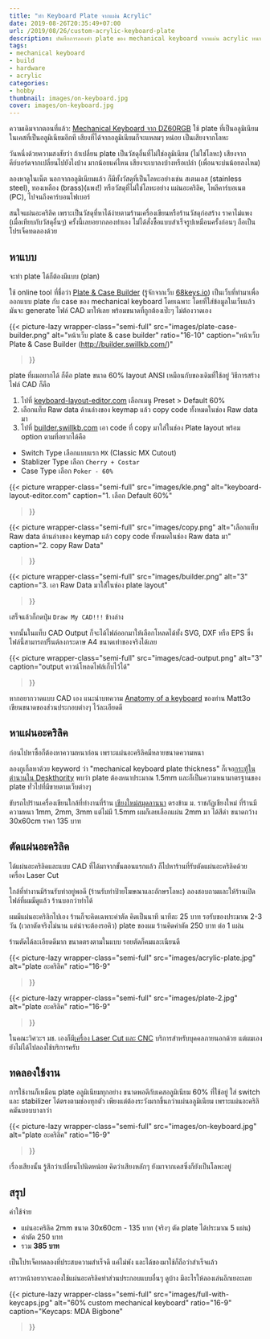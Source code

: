 ```yaml
---
title: "ทำ Keyboard Plate จากแผ่น Acrylic"
date: 2019-08-26T20:35:49+07:00
url: /2019/08/26/custom-acrylic-keyboard-plate
description: บันทึกการลองทำ plate ของ mechanical keyboard จากแผ่น acrylic หนา 2mm
tags:
- mechanical keyboard
- build
- hardware
- acrylic
categories:
- hobby
thumbnail: images/on-keyboard.jpg
cover: images/on-keyboard.jpg
---
```


ความเดิมจากตอนที่แล้ว: [Mechanical Keyboard จาก DZ60RGB](https://armno.in.th/2019/07/19/mechanical-keyboard-mark-6/)
ใช้ plate ที่เป็นอลูมิเนียม ในเคสที่เป็นอลูมิเนียมอีกที เสียงที่ได้จากอลูมิเนียมก็จะแหลมๆ หน่อย เป็นเสียงจากโลหะ

วันหนึ่งด้วยความสงสัยว่า ถ้าเปลี่ยน plate เป็นวัสดุอื่นที่ไม่ใช่อลูมิเนียม (ไม่ใช่โลหะ)
เสียงจากคีย์บอร์ดจากเปลี่ยนไปยังไงบ้าง มากน้อยแค่ไหน เสียงจะเบาลงบ้างหรือเปล่า (เพื่อนจะบ่นน้อยลงไหม)

ลองหาดูในเน็ต นอกจากอลูมิเนียมแล้ว ก็มีทั้งวัสดุที่เป็นโลหะอย่างเช่น สเตนเลส (stainless steel),
ทองเหลือง (brass)(แพง!) หรือวัสดุที่ไม่ใช่โลหะอย่าง แผ่นอะคริลิค, โพลีคาร์บอเนต (PC), ไปจนถึงคาร์บอนไฟเบอร์

สนใจแผ่นอะคริลิค เพราะเป็นวัสดุที่หาได้ง่ายตามร้านเครื่องเขียนหรือร้านวัสดุก่อสร้าง ราคาไม่แพง (เมื่อเทียบกับวัสดุอื่นๆ)
ครั้งนี้เลยอยากลองทำเอง ไม่ได้สั่งซื้อแบบสำเร็จรูปเหมือนครั้งก่อนๆ
ถือเป็นโปรเจ็คทดลองด้วย

## หาแบบ

จะทำ plate ได้ก็ต้องมีแบบ (plan)

ใช้ online tool ที่ชื่อว่า [Plate & Case Builder](http://builder.swillkb.com/) (รู้จักจากเว็บ [68keys.io](https://68keys.io/))
เป็นเว็บที่ทำมาเพื่อออกแบบ plate กับ case ของ mechanical keyboard โดยเฉพาะ
โดยที่ใส่ข้อมูลในเว็บแล้วมันจะ generate ไฟล์ CAD มาให้เลย พร้อมขนาดที่ถูกต้องเป๊ะๆ ไม่ต้องวาดเอง

{{< picture-lazy
  wrapper-class="semi-full"
  src="images/plate-case-builder.png"
  alt="หน้าเว็บ plate & case builder"
  ratio="16-10"
  caption="หน้าเว็บ Plate & Case Builder (http://builder.swillkb.com/)"
>}}

plate ที่ผมอยากได้ ก็คือ plate ขนาด 60% layout ANSI เหมือนกับของเดิมที่ใช้อยู่
วิธีการสร้างไฟล์ CAD ก็คือ

1. ไปที่ [keyboard-layout-editor.com](http://www.keyboard-layout-editor.com/#/) เลือกเมนู Preset > Default 60%
2. เลือกแท็บ Raw data ด้านล่างของ keymap แล้ว copy code ทั้งหมดในช่อง Raw data มา
3. ไปที่ [builder.swillkb.com](http://builder.swillkb.com/) เอา code ที่ copy มาใส่ในช่อง Plate layout พร้อม option ตามที่อยากได้คือ
  * Switch Type เลือกแบบแรก `MX` (Classic MX Cutout)
  * Stablizer Type เลือก `Cherry + Costar`
  * Case Type เลือก `Poker - 60%`

{{< picture
  wrapper-class="semi-full"
  src="images/kle.png"
  alt="keyboard-layout-editor.com"
  caption="1. เลือก Default 60%"
>}}

{{< picture
  wrapper-class="semi-full"
  src="images/copy.png"
  alt="เลือกแท็บ Raw data ด้านล่างของ keymap แล้ว copy code ทั้งหมดในช่อง Raw data มา"
  caption="2. copy Raw Data"
>}}

{{< picture
  wrapper-class="semi-full"
  src="images/builder.png"
  alt="3"
  caption="3. เอา Raw Data มาใส่ในช่อง plate layout"
>}}

เสร็จแล้วก็กดปุ่ม `Draw My CAD!!!` ข้างล่าง

จากนั้นในแท็บ CAD Output ก็จะได้ไฟล์ออกมาให้เลือกโหลดได้ทั้ง SVG, DXF หรือ EPS
ซึ่งไฟล์นี้สามารถปริ๊นต์ลงกระดาษ A4 ขนาดเท่าของจริงได้เลย

{{< picture
  wrapper-class="semi-full"
  src="images/cad-output.png"
  alt="3"
  caption="output ดาวน์โหลดไฟล์เก็บไว้ได้"
>}}

<p class="message--warning">
  หากอยากวาดแบบ CAD เอง แนะนำบทความ <a href="https://matt3o.com/anatomy-of-a-keyboard/" target="_blank" rel="noopener">Anatomy of a keyboard</a>
  ของท่าน Matt3o เขียนขนาดของส่วนประกอบต่างๆ ไว้ละเอียดดี
</p>

## หาแผ่นอะคริลิค

ก่อนไปหาซื้อก็ต้องหาความหนาก่อน เพราะแผ่นอะคริลิคมีหลายขนาดความหนา

ลองกูเกิ้ลหาด้วย keyword ว่า "mechanical keyboard plate thickness"
ก็เจอ[กระทู้ในตำนานใน Deskthority](https://deskthority.net/viewtopic.php?f=7&t=5761&start=)
พบว่า plate ต้องหนาประมาณ 1.5mm และก็เป็นความหนามาตรฐานของ plate ทั่วไปที่มีขายตามเว็บต่างๆ

ขับรถไปร้านเครื่องเขียนใกล้ที่ทำงานที่ร้าน [เชียงใหม่สมุดลานนา](https://goo.gl/maps/axqByJHXpj6cjDrU9) ตรงข้าม ม. ราชภัฏเชียงใหม่
ที่ร้านมีความหนา 1mm, 2mm, 3mm แต่ไม่มี 1.5mm ผมก็เลยเลือกแผ่น 2mm มา ได้สีดำ
ขนาดกว้าง 30x60cm ราคา 135 บาท

## ตัดแผ่นอะคริลิค

ได้แผ่นอะคริลิคและแบบ CAD ที่ได้มาจากขั้นตอนแรกแล้ว ก็ไปหาร้านที่รับตัดแผ่นอะคริลิคด้วยเครื่อง Laser Cut

ใกล้ที่ทำงานมีร้านรับทำอยู่พอดี (ร้านรับทำป้ายโฆษณาและอักษรโลหะ) ลองสอบถามและให้ร้านเปิดไฟล์ที่ผมมีดูแล้ว ร้านบอกว่าทำได้

ผมมีแผ่นอะคริลิกไปเอง ร้านก็จะคิดเฉพาะค่าตัด คิดเป็นนาที นาทีละ 25 บาท
รอรับของประมาณ 2-3 วัน (เวลาตัดจริงไม่นาน แต่น่าจะต้องรอคิว)
plate ของผม ร้านคิดค่าตัด 250 บาท ต่อ 1 แผ่น

ร้านตัดได้ละเอียดดีมาก ขนาดตรงตามในแบบ รอยตัดก็คมและเนียนดี

{{< picture-lazy
  wrapper-class="semi-full"
  src="images/acrylic-plate.jpg"
  alt="plate อะคริลิค"
  ratio="16-9"
>}}

{{< picture-lazy
  wrapper-class="semi-full"
  src="images/plate-2.jpg"
  alt="plate อะคริลิค"
  ratio="16-9"
>}}

<p class="message--warning">
  ในคณะวิศวะฯ มช. เองก็มี<a href="http://me.eng.cmu.ac.th/new/?page_id=608">เครื่อง Laser Cut และ CNC</a> บริการสำหรับบุคคลภายนอกด้วย แต่ผมเองยังไม่ได้ไปลองใช้บริการครับ
</p>


## ทดลองใช้งาน

การใช้งานก็เหมือน plate อลูมิเนียมทุกอย่าง ขนาดพอดีกับเคสอลูมิเนียม 60% ที่ใช้อยู่
ใส่ switch และ stabilizer ได้ตรงตามช่องทุกตัว
เพียงแต่ต้องระวังมากขึ้นกว่าแผ่นอลูมิเนียม เพราะแผ่นอะคริลิคมันบอบบางกว่า

{{< picture-lazy
  wrapper-class="semi-full"
  src="images/on-keyboard.jpg"
  alt="plate อะคริลิค"
  ratio="16-9"
>}}

เรื่องเสียงนั้น รู้สึกว่าเปลี่ยนไปนิดหน่อย คิดว่าเสียงหลักๆ ยังมาจากเคสซึ่งก็ยังเป็นโลหะอยู่

## สรุป

ค่าใช้จ่าย

- แผ่นอะคริลิค 2mm ขนาด 30x60cm - 135 บาท (จริงๆ ตัด plate ได้ประมาณ 5 แผ่น)
- ค่าตัด 250 บาท
- รวม **385 บาท**

เป็นโปรเจ็คทดลองที่ประสบความสำเร็จดี แค่ไม่พัง และได้ของมาใช้ก็ถือว่าสำเร็จแล้ว

คราวหน้าอยากจะลองใช้แผ่นอะคริลิคทำส่วนประกอบแบบอื่นๆ ดูบ้าง
มีอะไรให้ลองเล่นอีกเยอะเลย

{{< picture-lazy
  wrapper-class="semi-full"
  src="images/full-with-keycaps.jpg"
  alt="60% custom mechanical keyboard"
  ratio="16-9"
  caption="Keycaps: MDA Bigbone"
>}}

